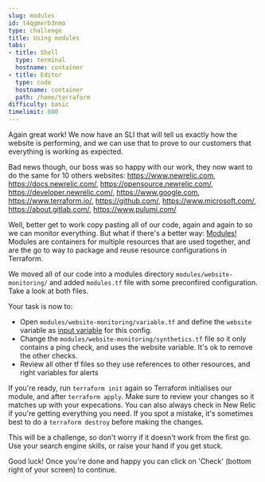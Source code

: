 ```yaml
---
slug: modules
id: t4qgmxrb3nmo
type: challenge
title: Using modules
tabs:
- title: Shell
  type: terminal
  hostname: container
- title: Editor
  type: code
  hostname: container
  path: /home/terraform
difficulty: basic
timelimit: 600
---
```


Again great work! We now have an SLI that will tell us exactly how the website is performing, and we can use that to prove to our customers that everything is working as expected.

Bad news though, our boss was so happy with our work, they now want to do the same for 10 others websites: https://www.newrelic.com, https://docs.newrelic.com/, https://opensource.newrelic.com/, https://developer.newrelic.com/, https://www.google.com, https://www.terraform.io/, https://github.com/, https://www.microsoft.com/, https://about.gitlab.com/, https://www.pulumi.com/

Well, better get to work copy pasting all of our code, again and again to so we can monitor everything. But what if there's a better way: [Modules!](https://www.terraform.io/language/modules) Modules are containers for multiple resources that are used together, and are the go to way to package and reuse resource configurations in Terraform.

We moved all of our code into a modules directory `modules/website-monitoring/` and added `modules.tf` file with some preconfired configuration. Take a look at both files.

Your task is now to:
- Open `modules/website-monitoring/variable.tf` and define the `website` variable as [input variable](https://www.terraform.io/language/values/variables) for this config.
- Change the `modules/website-monitoring/synthetics.tf` file so it only contains a ping check, and uses the website variable. It's ok to remove the other checks.
- Review all other tf files so they use references to other resources, and right variables for alerts

If you're ready, run `terraform init` again so Terraform initialises our module, and after `terraform apply`. Make sure to review your changes so it matches up with your expecations. You can also always check in New Relic if you're getting everything you need. If you spot a mistake, it's sometimes best to do a `terraform destroy` before making the changes.

This will be a challenge, so don't worry if it doesn't work from the first go. Use your search engine skills, or raise your hand if you get stuck.

Good luck! Once you're done and happy you can click on 'Check' (bottom right of your screen) to continue.
